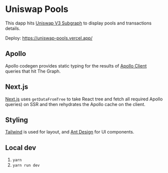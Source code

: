 # Uniswap Pools

This dapp hits [Uniswap V3 Subgraph](https://api.thegraph.com/subgraphs/name/uniswap/uniswap-v3) to display pools and transactions details.

Deploy: https://uniswap-pools.vercel.app/

## Apollo

Apollo codegen provides static typing for the results of [Apollo Client](https://www.apollographql.com/docs/react) queries that hit The Graph.

## Next.js

[Next.js](https://nextjs.org/) uses `getDataFromTree` to take React tree and fetch all required Apollo queries) on SSR and then rehydrates the Apollo cache on the client.

## Styling

[Tailwind](https://tailwindcss.com/) is used for layout, and [Ant Design](https://ant.design/) for UI components.

## Local dev

1. `yarn`
2. `yarn run dev`
